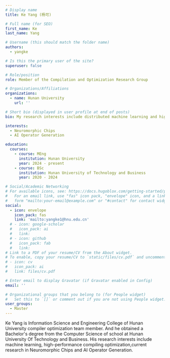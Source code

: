 ```yaml
---
# Display name
title: Ke Yang (杨可)

# Full name (for SEO)
first_name: Ke
last_name: Yang

# Username (this should match the folder name)
authors:
  - yangke

# Is this the primary user of the site?
superuser: false

# Role/position
role: Member of the Compilation and Optimization Research Group

# Organizations/Affiliations
organizations:
  - name: Hunan University
    url: ''

# Short bio (displayed in user profile at end of posts)
bio: My research interests include distributed machine learning and high-performance code optimization.

interests:
  - Neuromorphic Chips
  - AI Operator Generation

education:
  courses:
    - course: MEng
      institution: Hunan University
      year: 2024 - present
    - course: BSc
      institution: Hunan University of Technology and Business
      year: 2020 - 2024

# Social/Academic Networking
# For available icons, see: https://docs.hugoblox.com/getting-started/page-builder/#icons
#   For an email link, use "fas" icon pack, "envelope" icon, and a link in the
#   form "mailto:your-email@example.com" or "#contact" for contact widget.
social:
  - icon: envelope
    icon_pack: fas
    link: 'mailto:yangke1@hnu.edu.cn'
  # - icon: google-scholar
  #   icon_pack: ai
  #   link: 
  # - icon: github
  #   icon_pack: fab
  #   link: 
# Link to a PDF of your resume/CV from the About widget.
# To enable, copy your resume/CV to `static/files/cv.pdf` and uncomment the lines below.
# - icon: cv
#   icon_pack: ai
#   link: files/cv.pdf

# Enter email to display Gravatar (if Gravatar enabled in Config)
email: ''

# Organizational groups that you belong to (for People widget)
#   Set this to `[]` or comment out if you are not using People widget.
user_groups:
  - Master
---
```


Ke Yang is Information Science and Engineering College of Hunan University compiler optimization team member. And he obtained a Bachelor's degree from the Computer Science of school at Hunan University Of Technology and Business. His research interests include machine learning, high-performance compiling optimization,current research in Neuromorphic Chips and AI Operator Generation.

